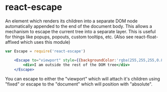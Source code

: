 # react-escape

An element which renders its children into a separate DOM node automatically appended to the end of the document body.  This allows a mechanism to escape the current tree into a separate layer.  This is useful for things like popups, popouts, custom tooltips, etc.  (Also see react-float-affixed which uses this module)

```js
var Escape = require('react-escape')
```

```jsx
    <Escape to="viewport" style={{backgroundColor:'rgba(255,255,255,0.8)'}}>
        <div>I am outside the rest of the DOM tree</div>
    </Escape>
```

You can escape to either the "viewport" which will attach it's children using "fixed" or escape to the "document" which will position with "absolute".
